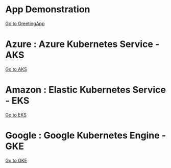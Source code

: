 App Demonstration
===
[Go to GreetingApp](greeting-app/readme)

Azure : Azure Kubernetes Service - AKS
===
[Go to AKS](aks/readme)

Amazon : Elastic Kubernetes Service - EKS
===
[Go to EKS](eks/readme)

Google : Google Kubernetes Engine - GKE
===
[Go to GKE](gke/readme)